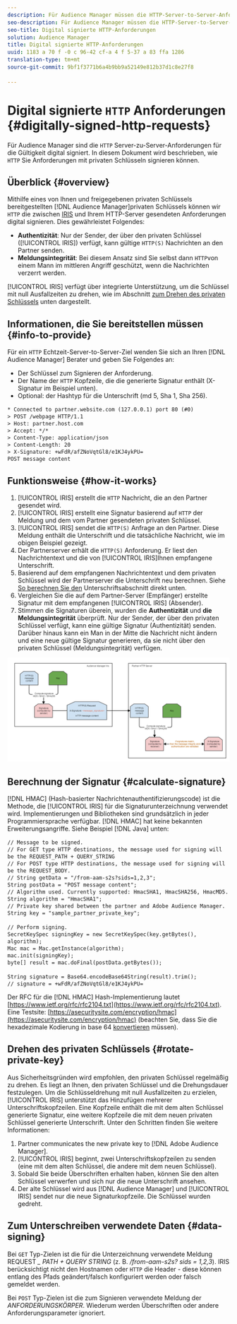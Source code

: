 ```yaml
---
description: Für Audience Manager müssen die HTTP-Server-to-Server-Anforderungen digital zur Gültigkeit signiert werden. In diesem Dokument wird beschrieben, wie Sie HTTP-Anforderungen mit privaten Schlüsseln signieren können.
seo-description: Für Audience Manager müssen die HTTP-Server-to-Server-Anforderungen digital zur Gültigkeit signiert werden. In diesem Dokument wird beschrieben, wie Sie HTTP-Anforderungen mit privaten Schlüsseln signieren können.
seo-title: Digital signierte HTTP-Anforderungen
solution: Audience Manager
title: Digital signierte HTTP-Anforderungen
uuid: 1183 a 70 f -0 c 96-42 cf-a 4 f 5-37 a 83 ffa 1286
translation-type: tm+mt
source-git-commit: 9bf1f3771b6a4b9bb9a52149e812b37d1c8e27f8

---
```



# Digital signierte `HTTP` Anforderungen {#digitally-signed-http-requests}

Für Audience Manager sind die `HTTP` Server-zu-Server-Anforderungen für die Gültigkeit digital signiert. In diesem Dokument wird beschrieben, wie `HTTP` Sie Anforderungen mit privaten Schlüsseln signieren können.

## Überblick {#overview}

<!-- digitally_signed_http_requests.xml -->

Mithilfe eines von Ihnen und freigegebenen privaten Schlüssels bereitgestellten [!DNL Audience Manager]privaten Schlüssels können wir `HTTP` die zwischen [IRIS](../../../reference/system-components/components-data-action.md#iris) und Ihrem HTTP-Server gesendeten Anforderungen digital signieren. Dies gewährleistet Folgendes:

* **Authentizität**: Nur der Sender, der über den privaten Schlüssel ([!UICONTROL IRIS]) verfügt, kann gültige `HTTP(S)` Nachrichten an den Partner senden.
* **Meldungsintegrität**: Bei diesem Ansatz sind Sie selbst dann `HTTP`von einem Mann im mittleren Angriff geschützt, wenn die Nachrichten verzerrt werden.

[!UICONTROL IRIS] verfügt über integrierte Unterstützung, um die Schlüssel mit null Ausfallzeiten zu drehen, wie im Abschnitt [zum Drehen des privaten Schlüssels](../../../integration/receiving-audience-data/real-time-outbound-transfers/digitally-signed-http-requests.md#rotate-private-key) unten dargestellt.

## Informationen, die Sie bereitstellen müssen {#info-to-provide}

Für ein `HTTP` Echtzeit-Server-to-Server-Ziel wenden Sie sich an Ihren [!DNL Audience Manager] Berater und geben Sie Folgendes an:

* Der Schlüssel zum Signieren der Anforderung.
* Der Name der `HTTP` Kopfzeile, die die generierte Signatur enthält (X-Signatur im Beispiel unten).
* Optional: der Hashtyp für die Unterschrift (md 5, Sha 1, Sha 256).

```
* Connected to partner.website.com (127.0.0.1) port 80 (#0)
> POST /webpage HTTP/1.1
> Host: partner.host.com
> Accept: */*
> Content-Type: application/json
> Content-Length: 20
> X-Signature: +wFdR/afZNoVqtGl8/e1KJ4ykPU=
POST message content
```

## Funktionsweise {#how-it-works}

1. [!UICONTROL IRIS] erstellt die `HTTP` Nachricht, die an den Partner gesendet wird.
1. [!UICONTROL IRIS] erstellt eine Signatur basierend auf `HTTP` der Meldung und dem vom Partner gesendeten privaten Schlüssel.
1. [!UICONTROL IRIS] sendet die `HTTP(S)` Anfrage an den Partner. Diese Meldung enthält die Unterschrift und die tatsächliche Nachricht, wie im obigen Beispiel gezeigt.
1. Der Partnerserver erhält die `HTTP(S)` Anforderung. Er liest den Nachrichtentext und die von [!UICONTROL IRIS]Ihnen empfangene Unterschrift.
1. Basierend auf dem empfangenen Nachrichtentext und dem privaten Schlüssel wird der Partnerserver die Unterschrift neu berechnen. Siehe [So berechnen Sie den](../../../integration/receiving-audience-data/real-time-outbound-transfers/digitally-signed-http-requests.md#calculate-signature) Unterschriftsabschnitt direkt unten.
1. Vergleichen Sie die auf dem Partner-Server (Empfänger) erstellte Signatur mit dem empfangenen [!UICONTROL IRIS] (Absender).
1. Stimmen die Signaturen überein, wurden die **Authentizität** und **die Meldungsintegrität** überprüft. Nur der Sender, der über den privaten Schlüssel verfügt, kann eine gültige Signatur (Authentizität) senden. Darüber hinaus kann ein Man in der Mitte die Nachricht nicht ändern und eine neue gültige Signatur generieren, da sie nicht über den privaten Schlüssel (Meldungsintegrität) verfügen.

![](assets/iris-digitally-sign-http-request.png)

## Berechnung der Signatur {#calculate-signature}

[!DNL HMAC] (Hash-basierter Nachrichtenauthentifizierungscode) ist die Methode, die [!UICONTROL IRIS] für die Signaturunterzeichnung verwendet wird. Implementierungen und Bibliotheken sind grundsätzlich in jeder Programmiersprache verfügbar. [!DNL HMAC] hat keine bekannten Erweiterungsangriffe. Siehe Beispiel [!DNL Java] unten:

```
// Message to be signed.
// For GET type HTTP destinations, the message used for signing will be the REQUEST_PATH + QUERY_STRING
// For POST type HTTP destinations, the message used for signing will be the REQUEST_BODY.
// String getData = "/from-aam-s2s?sids=1,2,3";
String postData = "POST message content";
// Algorithm used. Currently supported: HmacSHA1, HmacSHA256, HmacMD5.
String algorithm = "HmacSHA1";
// Private key shared between the partner and Adobe Audience Manager.
String key = "sample_partner_private_key";
  
// Perform signing.
SecretKeySpec signingKey = new SecretKeySpec(key.getBytes(), algorithm);
Mac mac = Mac.getInstance(algorithm);
mac.init(signingKey);
byte[] result = mac.doFinal(postData.getBytes());
  
String signature = Base64.encodeBase64String(result).trim(); 
// signature = +wFdR/afZNoVqtGl8/e1KJ4ykPU=
```

Der RFC für die [!DNL HMAC] Hash-Implementierung lautet [https://www.ietf.org/rfc/rfc2104.txt](https://www.ietf.org/rfc/rfc2104.txt). Eine Testsite: [https://asecuritysite.com/encryption/hmac](https://asecuritysite.com/encryption/hmac) (beachten Sie, dass Sie die hexadezimale Kodierung in base 64 [konvertieren](https://tomeko.net/online_tools/hex_to_base64.php?lang=en) müssen).

## Drehen des privaten Schlüssels {#rotate-private-key}

Aus Sicherheitsgründen wird empfohlen, den privaten Schlüssel regelmäßig zu drehen. Es liegt an Ihnen, den privaten Schlüssel und die Drehungsdauer festzulegen. Um die Schlüsseldrehung mit null Ausfallzeiten zu erzielen, [!UICONTROL IRIS] unterstützt das Hinzufügen mehrerer Unterschriftskopfzeilen. Eine Kopfzeile enthält die mit dem alten Schlüssel generierte Signatur, eine weitere Kopfzeile die mit dem neuen privaten Schlüssel generierte Unterschrift. Unter den Schritten finden Sie weitere Informationen:

1. Partner communicates the new private key to [!DNL Adobe Audience Manager].
1. [!UICONTROL IRIS] beginnt, zwei Unterschriftskopfzeilen zu senden (eine mit dem alten Schlüssel, die andere mit dem neuen Schlüssel).
1. Sobald Sie beide Überschriften erhalten haben, können Sie den alten Schlüssel verwerfen und sich nur die neue Unterschrift ansehen.
1. Der alte Schlüssel wird aus [!DNL Audience Manager] und [!UICONTROL IRIS] sendet nur die neue Signaturkopfzeile. Die Schlüssel wurden gedreht.

## Zum Unterschreiben verwendete Daten {#data-signing}

Bei `GET` Typ-Zielen ist die für die Unterzeichnung verwendete Meldung REQUEST *_ PATH + QUERY STRING* (z. B. */from-aam-s2s? sids = 1,2,3*). IRIS berücksichtigt nicht den Hostnamen oder `HTTP` die Header - diese können entlang des Pfads geändert/falsch konfiguriert werden oder falsch gemeldet werden.

Bei `POST` Typ-Zielen ist die zum Signieren verwendete Meldung der *ANFORDERUNGSKÖRPER*. Wiederum werden Überschriften oder andere Anforderungsparameter ignoriert.
